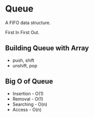 # Queue

A FIFO data structure.

First In First Out.

## Building Queue with Array

* push, shift
* unshift, pop

## Big O of Queue

* Insertion - O(1)
* Removal - O(1)
* Searching - O(n)
* Access - O(n)

